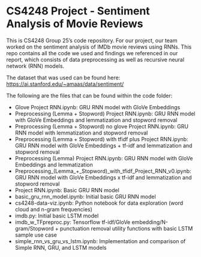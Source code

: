 # CS4248 Project - Sentiment Analysis of Movie Reviews

This is CS4248 Group 25’s code repository. For our project, our team worked on the sentiment analysis of IMDb movie reviews using RNNs. This repo contains all the code we used and findings we referenced in our report, which consists of data preprocessing as well as recursive neural network (RNN) models.

The dataset that was used can be found here: https://ai.stanford.edu/~amaas/data/sentiment/ 

The following are the files that can be found within the code folder:
- Glove Project RNN.ipynb: GRU RNN model with GloVe Embeddings
- Preprocessing (Lemma + Stopword) Project RNN.ipynb: GRU RNN model with GloVe Embeddings and lemmatization and stopword removal
- Preprocessing (Lemma + Stopword) no glove Project RNN.ipynb: GRU RNN model with lemmatization and stopword removal
- Preprocessing (Lemma + Stopword) with tfidf plus Project RNN.ipynb: GRU RNN model with GloVe Embeddings + tf-idf and lemmatization and stopword removal
- Preprocessing (Lemma) Project RNN.ipynb: GRU RNN model with GloVe Embeddings and lemmatization
- Preprocessing_(Lemma_+_Stopword)_with_tfidf_Project_RNN_v0.ipynb: GRU RNN model with GloVe Embeddings x tf-idf and lemmatization and stopword removal
- Project RNN.ipynb: Basic GRU RNN model
- basic_gru_rnn_model.ipynb: Initial basic GRU RNN model
- cs4248-data-viz.ipynb: Python notebook for data exploration (word cloud and n-gram frequencies) 
- imdb.py: Initial basic LSTM model
- imdb_w_TFpreproc.py: Tensorflow tf-idf/GloVe embedding/N-gram/Stopword + punctuation removal utility functions with basic LSTM sample use case
- simple_rnn_vs_gru_vs_lstm.ipynb: Implementation and comparison of Simple RNN, GRU, and LSTM models
